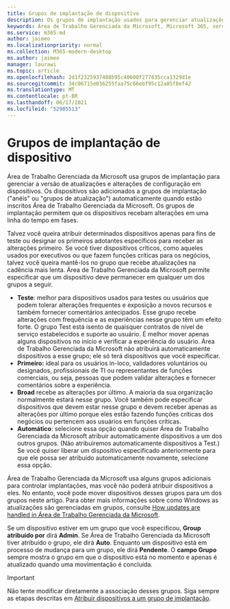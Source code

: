 ```yaml
---
title: Grupos de implantação de dispositivo
description: Os grupos de implantação usados para gerenciar atualizações e outras alterações
keywords: Área de Trabalho Gerenciada da Microsoft, Microsoft 365, serviço, documentação
ms.service: m365-md
author: jaimeo
ms.localizationpriority: normal
ms.collection: M365-modern-desktop
ms.author: jaimeo
manager: laurawi
ms.topic: article
ms.openlocfilehash: 2d1f2325937488b95c40600f277835cca1329d1e
ms.sourcegitcommit: 34c06715e036255faa75c66ebf95c12a85f8ef42
ms.translationtype: MT
ms.contentlocale: pt-BR
ms.lasthandoff: 06/17/2021
ms.locfileid: "52985513"
---
```

# <a name="device-deployment-groups"></a>Grupos de implantação de dispositivo

Área de Trabalho Gerenciada da Microsoft usa grupos de implantação para gerenciar a versão de atualizações e alterações de configuração em dispositivos. Os dispositivos são adicionados a grupos de implantação ("anéis" ou "grupos de atualização") automaticamente quando estão inscritos Área de Trabalho Gerenciada da Microsoft. Os grupos de implantação permitem que os dispositivos recebam alterações em uma linha do tempo em fases.

Talvez você queira atribuir determinados dispositivos apenas para fins de teste ou designar os primeiros adotantes específicos para receber as alterações primeiro. Se você tiver dispositivos críticos, como aqueles usados por executivos ou que fazem funções críticas para os negócios, talvez você queira mantê-los no grupo que recebe atualizações na cadência mais lenta. Área de Trabalho Gerenciada da Microsoft permite especificar que um dispositivo deve permanecer em qualquer um dos grupos a seguir.

- **Teste**: melhor para dispositivos usados para testes ou usuários que podem tolerar alterações frequentes e exposição a novos recursos e também fornecer comentários antecipados. Esse grupo recebe alterações com frequência e as experiências nesse grupo têm um efeito forte. O grupo Test está isento de quaisquer contratos de nível de serviço estabelecidos e suporte ao usuário. É melhor mover apenas alguns dispositivos no início e verificar a experiência do usuário. Área de Trabalho Gerenciada da Microsoft não atribuirá automaticamente dispositivos a esse grupo; ele só terá dispositivos que você especificar.
- **Primeiro:** ideal para os usuários in-loco, validadores voluntários ou designados, profissionais de TI ou representantes de funções comerciais, ou seja, pessoas que podem validar alterações e fornecer comentários sobre a experiência.
- **Broad** recebe as alterações por último. A maioria da sua organização normalmente estará nesse grupo. Você também pode especificar dispositivos que devem estar nesse grupo e devem receber apenas as alterações por último porque eles estão fazendo funções críticas dos negócios ou pertencem aos usuários em funções críticas. 
- **Automático**: selecione essa opção quando quiser Área de Trabalho Gerenciada da Microsoft atribuir automaticamente dispositivos a um dos outros grupos. (Não atribuiremos automaticamente dispositivos a Test.) Se você quiser liberar um dispositivo especificado anteriormente para que ele possa ser atribuído automaticamente novamente, selecione essa opção. 

Área de Trabalho Gerenciada da Microsoft usa alguns grupos adicionais para controlar implantações, mas você não poderá atribuir dispositivos a eles. No entanto, você pode mover dispositivos desses grupos para um dos grupos neste artigo. Para obter mais informações sobre como Windows as atualizações são gerenciadas em grupos, consulte [How updates are handled in Área de Trabalho Gerenciada da Microsoft](updates.md).

Se um dispositivo estiver em um grupo que você especificou, **Group atribuído por** dirá **Admin**. Se Área de Trabalho Gerenciada da Microsoft tiver atribuído o grupo, ele dirá **Auto**. Enquanto um dispositivo está em processo de mudança para um grupo, ele dirá **Pendente**. O **campo Grupo** sempre mostra o grupo em que o dispositivo está no momento e apenas é atualizado quando uma movimentação é concluída.

> [!IMPORTANT]
> Não tente modificar diretamente a associação desses grupos. Siga sempre as etapas descritas em [Atribuir dispositivos a um grupo de implantação](../working-with-managed-desktop/assign-deployment-group.md).
